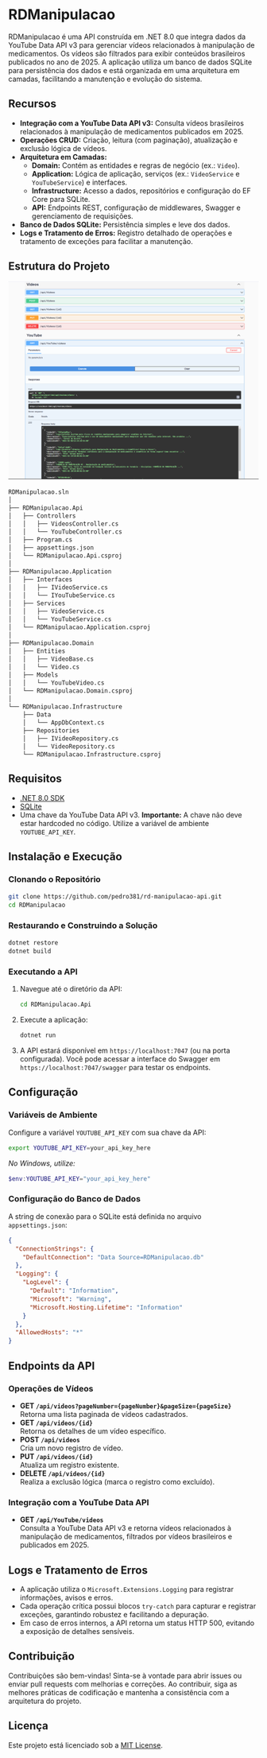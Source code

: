 ﻿# RDManipulacao

RDManipulacao é uma API construída em .NET 8.0 que integra dados da YouTube Data API v3 para gerenciar vídeos relacionados à manipulação de medicamentos. Os vídeos são filtrados para exibir conteúdos brasileiros publicados no ano de 2025. A aplicação utiliza um banco de dados SQLite para persistência dos dados e está organizada em uma arquitetura em camadas, facilitando a manutenção e evolução do sistema.

## Recursos
- **Integração com a YouTube Data API v3:** Consulta vídeos brasileiros relacionados à manipulação de medicamentos publicados em 2025.
- **Operações CRUD:** Criação, leitura (com paginação), atualização e exclusão lógica de vídeos.
- **Arquitetura em Camadas:**  
  - **Domain:** Contém as entidades e regras de negócio (ex.: `Video`).
  - **Application:** Lógica de aplicação, serviços (ex.: `VideoService` e `YouTubeService`) e interfaces.
  - **Infrastructure:** Acesso a dados, repositórios e configuração do EF Core para SQLite.
  - **API:** Endpoints REST, configuração de middlewares, Swagger e gerenciamento de requisições.
- **Banco de Dados SQLite:** Persistência simples e leve dos dados.
- **Logs e Tratamento de Erros:** Registro detalhado de operações e tratamento de exceções para facilitar a manutenção.

## Estrutura do Projeto

![Swagger](swagger.png)

```
RDManipulacao.sln
│
├── RDManipulacao.Api
│   ├── Controllers
│   │   ├── VideosController.cs
│   │   └── YouTubeController.cs
│   ├── Program.cs
│   ├── appsettings.json
│   └── RDManipulacao.Api.csproj
│
├── RDManipulacao.Application
│   ├── Interfaces
│   │   ├── IVideoService.cs
│   │   └── IYouTubeService.cs
│   ├── Services
│   │   ├── VideoService.cs
│   │   └── YouTubeService.cs
│   └── RDManipulacao.Application.csproj
│
├── RDManipulacao.Domain
│   ├── Entities
│   │   ├── VideoBase.cs
│   │   └── Video.cs
│   ├── Models
│   │   └── YouTubeVideo.cs
│   └── RDManipulacao.Domain.csproj
│
└── RDManipulacao.Infrastructure
    ├── Data
    │   └── AppDbContext.cs
    ├── Repositories
    │   ├── IVideoRepository.cs
    │   └── VideoRepository.cs
    └── RDManipulacao.Infrastructure.csproj
```

## Requisitos
- [.NET 8.0 SDK](https://dotnet.microsoft.com/download/dotnet/8.0)
- [SQLite](https://www.sqlite.org/index.html)
- Uma chave da YouTube Data API v3. **Importante:** A chave não deve estar hardcoded no código. Utilize a variável de ambiente `YOUTUBE_API_KEY`.

## Instalação e Execução

### Clonando o Repositório
```bash
git clone https://github.com/pedro381/rd-manipulacao-api.git
cd RDManipulacao
```

### Restaurando e Construindo a Solução
```bash
dotnet restore
dotnet build
```

### Executando a API
1. Navegue até o diretório da API:
   ```bash
   cd RDManipulacao.Api
   ```
2. Execute a aplicação:
   ```bash
   dotnet run
   ```
3. A API estará disponível em `https://localhost:7047` (ou na porta configurada). Você pode acessar a interface do Swagger em `https://localhost:7047/swagger` para testar os endpoints.

## Configuração

### Variáveis de Ambiente
Configure a variável `YOUTUBE_API_KEY` com sua chave da API:
```bash
export YOUTUBE_API_KEY=your_api_key_here
```
*No Windows, utilize:*
```powershell
$env:YOUTUBE_API_KEY="your_api_key_here"
```

### Configuração do Banco de Dados
A string de conexão para o SQLite está definida no arquivo `appsettings.json`:
```json
{
  "ConnectionStrings": {
    "DefaultConnection": "Data Source=RDManipulacao.db"
  },
  "Logging": {
    "LogLevel": {
      "Default": "Information",
      "Microsoft": "Warning",
      "Microsoft.Hosting.Lifetime": "Information"
    }
  },
  "AllowedHosts": "*"
}
```

## Endpoints da API

### Operações de Vídeos
- **GET `/api/videos?pageNumber={pageNumber}&pageSize={pageSize}`**  
  Retorna uma lista paginada de vídeos cadastrados.
- **GET `/api/videos/{id}`**  
  Retorna os detalhes de um vídeo específico.
- **POST `/api/videos`**  
  Cria um novo registro de vídeo.
- **PUT `/api/videos/{id}`**  
  Atualiza um registro existente.
- **DELETE `/api/videos/{id}`**  
  Realiza a exclusão lógica (marca o registro como excluído).

### Integração com a YouTube Data API
- **GET `/api/YouTube/videos`**  
  Consulta a YouTube Data API v3 e retorna vídeos relacionados à manipulação de medicamentos, filtrados por vídeos brasileiros e publicados em 2025.

## Logs e Tratamento de Erros
- A aplicação utiliza o `Microsoft.Extensions.Logging` para registrar informações, avisos e erros.
- Cada operação crítica possui blocos `try-catch` para capturar e registrar exceções, garantindo robustez e facilitando a depuração.
- Em caso de erros internos, a API retorna um status HTTP 500, evitando a exposição de detalhes sensíveis.

## Contribuição
Contribuições são bem-vindas! Sinta-se à vontade para abrir issues ou enviar pull requests com melhorias e correções. Ao contribuir, siga as melhores práticas de codificação e mantenha a consistência com a arquitetura do projeto.

## Licença
Este projeto está licenciado sob a [MIT License](LICENSE).
